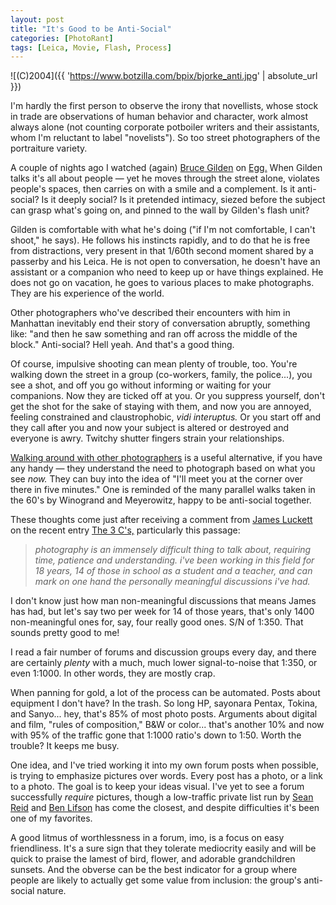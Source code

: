 ```yaml
---
layout: post
title: "It's Good to be Anti-Social"
categories: [PhotoRant]
tags: [Leica, Movie, Flash, Process]
---
```



![(C)2004]({{ 'https://www.botzilla.com/bpix/bjorke_anti.jpg' | absolute_url }})


<p>I'm hardly the first person to observe the irony that novellists, whose stock in trade are observations of human behavior and character, work almost always alone (not counting corporate potboiler writers and their assistants, whom I'm reluctant to label "novelists"). So too street photographers of the portraiture variety.</p>

<p>A couple of nights ago I watched (again) <a href="http://www.magnumphotos.com/" target="_blank">Bruce Gilden</a> on <a href="http://www.pbs.org/wnet/egg/218/gilden/index.html" target="_blank">Egg.</a> When Gilden talks it's all about people &#151; yet he moves through the street alone, violates people's spaces, then carries on with a smile and a complement. Is it anti-social? Is it deeply social? Is it pretended intimacy, siezed before the subject can grasp what's going on, and pinned to the wall by Gilden's flash unit?</p>

<!--more-->
<p>Gilden is comfortable with what he's doing ("if I'm not comfortable, I can't shoot," he says). He follows his instincts rapidly, and to do that he is free from distractions, very present in that 1/60th second moment shared by a passerby and his Leica. He is not open to conversation, he doesn't have an assistant or a companion who need to keep up or have things explained. He does not go on vacation, he goes to various places to make photographs. They are his experience of the world.</p>

<p>Other photographers who've described their encounters with him in Manhattan inevitably end their story of conversation abruptly, something like: "and then he saw something and ran off across the middle of the block." Anti-social? Hell yeah. And that's a good thing.</p>

<p>Of course, impulsive shooting can mean plenty of trouble, too. You're walking down the street in a group (co-workers, family, the police...), you see a shot, and off you go without informing or waiting for your companions. Now they are ticked off at you. Or you suppress yourself, don't get the shot for the sake of staying with them, and now you are annoyed, feeling constrained and claustrophobic, <i>vidi interuptus.</i> Or you start off and they call after you and now your subject is altered or destroyed and everyone is awry. Twitchy shutter fingers strain your relationships.</p>

<p><a href="/photo/L2002/">Walking around with other photographers</a> is a useful alternative, if you have any handy &#151; they understand the need to photograph based on what you see <i>now.</i> They can buy into the idea of "I'll meet you at the corner over there in five minutes." One is reminded of the many parallel walks taken in the 60's by Winogrand and Meyerowitz, happy to be anti-social together.</p>

<p>These thoughts come just after receiving a comment from <a href="http://consumptive.org/" target="_blank">James Luckett</a> on the recent entry <a href="/blog/archives/000313.html">The 3 C's,</a> particularly this passage:</p>

<blockquote><p><i>photography is an immensely difficult thing to talk about, requiring time, patience and understanding. i've been working in this field for 18 years, 14 of those in school as a student and a teacher, and can mark on one hand the personally meaningful discussions i've had.</i></p></blockquote>

<p>I don't know just how man non-meaningful discussions that means James has had, but let's say two per week for 14 of those years, that's only 1400 non-meaningful ones for, say, four really good ones. S/N of 1:350. That sounds pretty good to me!</p>

<p>I read a fair number of forums and discussion groups every day, and there are certainly <i>plenty</i> with a much, much lower signal-to-noise that 1:350, or even 1:1000. In other words, they are mostly crap.</p>

<p>When panning for gold, a lot of the process can be automated. Posts about equipment I don't have? In the trash. So long HP, sayonara Pentax, Tokina, and Sanyo... hey, that's 85% of most photo posts. Arguments about digital and film, "rules of composition," B&amp;W or color... that's another 10% and now with 95% of the traffic gone that 1:1000 ratio's down to 1:50. Worth the trouble? It keeps me busy.</p>

<p>One idea, and I've tried working it into my own forum posts when possible, is trying to emphasize pictures over words. Every post has a photo, or a link to a photo. The goal is to keep your ideas visual. I've yet to see a forum successfully <i>require</i> pictures, though a low-traffic private list run by <a href="http://www.motorcycletours.com/northeastern/" target="_blank">Sean Reid</a> and <a href="http://www.benlifson.com/" target="_blank">Ben Lifson</a> has come the closest, and despite difficulties it's been one of my favorites.</p>

<p>A good litmus of worthlessness in a forum, imo, is a focus on easy friendliness. It's a sure sign that they tolerate mediocrity easily and will be quick to praise the lamest of bird, flower, and adorable grandchildren sunsets. And the obverse can be the best indicator for a group where people are likely to actually get some value from inclusion: the group's anti-social nature.</p>
